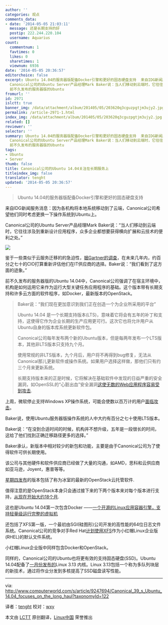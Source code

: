 ```yaml
---
author: ''
categories: 观点
comments_data:
- date: '2014-05-05 21:03:11'
  message: 还是长期支持的好
  postip: 222.244.220.104
  username: Aquarius
count:
  commentnum: 1
  favtimes: 0
  likes: 0
  sharetimes: 1
  viewnum: 6936
date: '2014-05-05 20:36:57'
editorchoice: false
excerpt: Ubuntu 14.04的服务器版配备Docker引擎和更好的固态硬盘支持  来自IDG新闻服务消息：因为各机构将本地系统移动到了云端，Canonical公司希望他们同时考虑更换一下操作系统到Ubuntu上。
  Canonical公司的Ubuntu Server产品经理Mark Baker说：当人们移动到云端时，它往往涉及到重新设计应用程序，众多企业都想要获得横向扩展和云技术的便利之处。  鉴于一些类似于云服务迁移的的急迫性，据Gartner的调查，在未来几年内，约百分之七十的CIO打算重新评估他们在IT供应商的选择。Baker说：我们看到了这方面的迹象。
  前不久发布的服务器版的Ubuntu
fromurl: ''
id: 2971
islctt: true
banner_img: /data/attachment/album/201405/05/203620q3cguzpgtjm3ujy2.jpg
permalink: /article-2971-1.html
index_img: /data/attachment/album/201405/05/203620q3cguzpgtjm3ujy2.jpg.thumb.jpg
related: []
reviewer: ''
selector: ''
summary: Ubuntu 14.04的服务器版配备Docker引擎和更好的固态硬盘支持  来自IDG新闻服务消息：因为各机构将本地系统移动到了云端，Canonical公司希望他们同时考虑更换一下操作系统到Ubuntu上。
  Canonical公司的Ubuntu Server产品经理Mark Baker说：当人们移动到云端时，它往往涉及到重新设计应用程序，众多企业都想要获得横向扩展和云技术的便利之处。  鉴于一些类似于云服务迁移的的急迫性，据Gartner的调查，在未来几年内，约百分之七十的CIO打算重新评估他们在IT供应商的选择。Baker说：我们看到了这方面的迹象。
  前不久发布的服务器版的Ubuntu
tags:
- Ubuntu
- Server
thumb: false
title: Canonical公司的Ubuntu 14.04关注在长期服务上
titleindex_img: false
translator: tenght
updated: '2014-05-05 20:36:57'
---
```



> 
> Ubuntu 14.04的服务器版配备Docker引擎和更好的固态硬盘支持
> 
> 
> 


来自IDG新闻服务消息：因为各机构将本地系统移动到了云端，Canonical公司希望他们同时考虑更换一下操作系统到Ubuntu上。


Canonical公司的Ubuntu Server产品经理Mark Baker说：“当人们移动到云端时，它往往涉及到重新设计应用程序，众多企业都想要获得横向扩展和云技术的便利之处。”


![](/data/attachment/album/201405/05/203620q3cguzpgtjm3ujy2.jpg)


鉴于一些类似于云服务迁移的的急迫性，[据Gartner的调查](http://www.gartner.com/newsroom/id/2685515)，在未来几年内，约百分之七十的CIO打算重新评估他们在IT供应商的选择。Baker说：“我们看到了这方面的迹象。”


前不久发布的服务器版的Ubuntu 14.04中，Canonical公司强调了在宿主环境中，机构是如何运用它来作为运行大型关键任务应用程序的基础。这个版本带有长期支持和许多云方面的软件程序，如Docker，最新版本的OpenStack。



> 
> Baker说：“我们现在更加意识到我们正在创造一个为企业所采用的平台”
> 
> 
> Ubuntu 14.04 是一个长期支持版本(LTS)，意味着它将会有五年的补丁和支持，这使得它作为企业长期的生产应用更可行。这次它也将允许用户从Ubuntu自身的版本库系统更新软件包。
> 
> 
> Canonical公司每年发布两个新的Ubuntu版本，但是每两年发布一个LTS版本，其他非LTS版本只支持九个月。
> 
> 
> 使用常规的非LTS版本，九个月后，用户将不再得到bug修复，无法从Canonical那儿更新软件或操作系统。如果用户选择这样做，那他们只有约三个月来更新系统。
> 
> 
> 长期支持版本来的正是时候，它将解决在基础软件中发现的日益严重的安全漏洞，如OpenSSL的“心脏出血”安全漏洞[这使无数的Web应用程序容易受到攻击](http://www.computerworld.com/s/article/9247671/Server_makers_rush_their_Heartbleed_patches).
> 
> 
> 


上周，微软停止支持Windows XP操作系统，可能会使数以百万计的用户[面临攻击](http://www.computerworld.com/s/article/9247525/Microsoft_Patch_Tuesday_bids_adieu_to_Windows_XP)。


Baker说，使用Ubuntu服务器版操作系统的人中大约有百分之七十使用LTS版本。


Baker说：“在没到合适时间的时候，机构并不想升级，五年是一段很长的时间，这给了他们找到正确迁移路径更多的选择。”


Baker承认，新版本中相对较少的新包和功能，主要是由于Canonical公司为了使得软件可供长期使用。


该公司与其他硬件和软件供应商已经做了大量的沟通，如AMD，思科和云供应商如亚马逊，Joyent，惠普等等。


[星期四发布](https://wiki.openstack.org/wiki/Icehouse_Release_Schedule)的版本包括了称为冰室的最新的OpenStack云托管软件.


值得注意的是OpenStack本身只会通过接下来的下两个版本来对每个版本进行支持，[从现在开始大约18个月](https://wiki.openstack.org/wiki/Releases).


这也是Ubuntu 14.04第一次包含Docker ——[一个开源的Linux应用容器引擎，支持轻量级运行完整的虚拟机](http://www.infoworld.com/d/virtualization/docker-challenges-virtualization-market-containers-235897)


还包括了XFS第一版，一个最初由SGI(硅图形)公司开发的高性能的64位日志文件系统。Canonical公司的竞争对手Red Hat[计划使用XFS](http://www.infoworld.com/t/linux/red-hat-enterprise-linux-7-beta-now-available-232520)作为小红帽Linux企业版(RHEL)的默认文件系统。


小红帽Linux企业版中同样包含Docker和OpenStack。


同样的，Canonical公司的Ubuntu也将更有效的支持固态硬盘(SSD)。Ubuntu 14.04配备了[一月份发布的](http://kernelnewbies.org/Linux_3.13)Linux 3.13 内核。Linux 3.13包括一个称为多队列块层的新技术，通过将作业分发到多核提高了SSD磁盘读写性能。




---


via: <http://www.computerworld.com/s/article/9247694/Canonical_39_s_Ubuntu_14.04_focuses_on_the_long_haul?taxonomyId=122>


译者：[tenght](https://github.com/tenght) 校对：[wxy](https://github.com/wxy)


本文由 [LCTT](https://github.com/LCTT/TranslateProject) 原创翻译，[Linux中国](http://linux.cn/) 荣誉推出